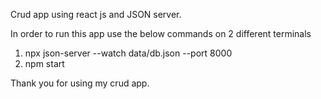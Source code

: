 Crud app using react js and JSON server.

In order to run this app use the below commands on 2 different terminals

1. npx json-server --watch data/db.json --port 8000
2. npm start

Thank you for using my crud app.

